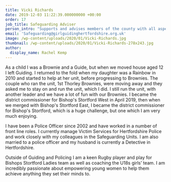 ```yaml
---
title: Vicki Richards
date: 2019-12-03 11:22:39.000000000 +00:00
order: 17
job_title: Safeguarding Adviser
person_intro: "Supports and advises members of the county with all aspects of safeguarding.\n\n"
email: 'Safeguarding@girlguidinghertfordshire.org.uk'
image: /wp-content/uploads/2020/01/Vicki-Richards.jpg
thumbnail: /wp-content/uploads/2020/01/Vicki-Richards-278x243.jpg
author:
  display_name: Rachel Kemp
---
```

As a child I was a Brownie and a Guide, but when we moved house aged 12 I left Guiding. I returned to the fold when my daughter was a Rainbow in 2010 and started to help at her unit, before progressing to Brownies. The couple who ran the unit, 1st Thorley Brownies, were moving away and they asked me to stay on and run the unit, which I did. I still run the unit, with another leader and we have a lot of fun with our Brownies. I became the district commissioner for Bishop's Stortford West in April 2019, then when we merged with Bishop's Stortford East, I became the district commissioner for Bishop's Stortford, which is a huge challenge, but one which I am very much enjoying.

I have been a Police Officer since 2002 and have worked in a number of front line roles. I currently manage Victim Services for Hertfordshire Police and work closely with my colleagues in the Safeguarding Units. I am also married to a police officer and my husband is currently a Detective in Hertfordshire.

Outside of Guiding and Policing I am a keen Rugby player and play for Bishops Stortford Ladies team as well as coaching the U18s girls’ team. I am incredibly passionate about empowering young women to help them achieve anything they set their minds to.
